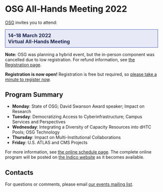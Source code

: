 # OSG All-Hands Meeting 2022

[OSG](https://www.opensciencegrid.org/) invites you to attend:

<div style="border: 1px solid #3F51B5; color: #20295A; background-color: #E7E9F6; padding: 1ex; font-size: 115%; font-weight: bold;">
  14&ndash;18 March 2022
  <br>
  Virtual All-Hands Meeting
</div>

**Note:** OSG was planning a hybrid event, but the in-person component was cancelled due to low registration.
For refund information, see [the Registration page](registration.md).

**Registration is now open!**
Registration is free but required,
so [please take a minute to register now](https://indico.fnal.gov/event/53029/registrations/).

## Program Summary

*   **Monday**: State of OSG; David Swanson Award speaker; Impact on Research
*   **Tuesday**: Democratizing Access to Cyberinfrastructure; Campus Services and Perspectives
*   **Wednesday**: Integrating a Diversity of Capacity Resources into dHTC Pools; OSG Technology
*   **Thursday**: Impact on Multi-Institutional Collaborations
*   **Friday**: U.S. ATLAS and CMS Projects

For more information, see [the online schedule page](schedule.md).
The complete online program will be posted on [the Indico website](https://indico.fnal.gov/event/53029/timetable/)
as it becomes available.

## Contacts

For questions or comments, please email
[our events mailing list](mailto:events@opensciencegrid.org).
